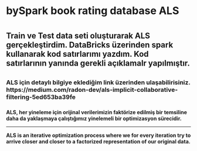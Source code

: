 
<h1>bySpark book rating database ALS<h1>

<h2>Train ve Test data seti oluşturarak ALS gerçekleştirdim. DataBricks üzerinden spark kullanarak kod satırlarımı yazdım. Kod satırlarının yanında gerekli açıklamalr yapılmıştır.<h2>


<h3> ALS için detaylı bilgiye eklediğim link üzerinden ulaşabilirisiniz. https://medium.com/radon-dev/als-implicit-collaborative-filtering-5ed653ba39fe <h3>

<h4>
ALS, her yineleme için orijinal verilerimizin faktörize edilmiş bir temsiline daha da yaklaşmaya çalıştığımız yinelemeli bir optimizasyon sürecidir.
<hr>
ALS is an iterative optimization process where we for every iteration try to arrive closer and closer to a factorized representation of our original data.
<h4>
